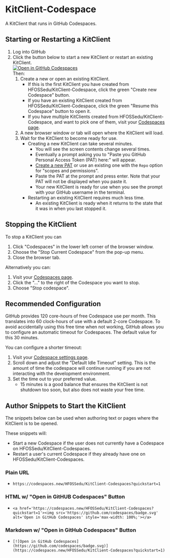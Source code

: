 # KitClient-Codespace

A KitClient that runs in GitHub Codespaces.

## Starting or Restarting a KitClient

1. Log into GitHub
2. Click the button below to start a new KitClient or restart an existing KitClient.
   <br><a href='https://codespaces.new/HFOSSedu/KitClient-Codespaces?quickstart=1'><img src='https://github.com/codespaces/badge.svg' alt='Open in GitHub Codespaces' style='max-width: 100%;'></a>
   <br>Then:
   1. Create a new or open an existing KitClient.
      - If this is the first KitClient you have created from HFOSSedu/KitClient-Codespace, click the green "Create new Codespace" button.
      - If you have an existing KitClient created from HFOSSedu/KitClient-Codespace, click the green "Resume this Codespace" button to open it.
      - If you have multiple KitClients created from HFOSSedu/KitClient-Codespace, and want to pick one of them, visit your [Codespaces page](https://github.com/codespaces).
   2. A new browser window or tab will open where the KitClient will load.
   3. Wait for the KitClient to become ready for use.
      - Creating a new KitClient can take several minutes. 
        - You will see the screen contents change several times.
        - Eventually a prompt asking you to "Paste you GitHub Personal Access Token (PAT) here:" will appear.
        - [Create a new PAT](https://docs.github.com/en/authentication/keeping-your-account-and-data-secure/creating-a-personal-access-token#creating-a-personal-access-token-classic) or use an existing one with the `Repo` option for "scopes and permissions".
        - Paste the PAT at the prompt and press enter.  Note that your PAT will not be displayed when you paste it.
        - Your new KitClient is ready for use when you see the prompt with your GitHub username in the terminal.
      - Restarting an existing KitClient requires much less time.
        - An existing KitClient is ready when it returns to the state that it was in when you last stopped it.

## Stopping the KitClient

To stop a KitClient you can 
1. Click "Codespaces" in the lower left corner of the browser window.
2. Choose the "Stop Current Codespace" from the pop-up menu.
3. Close the browser tab.

Alternatively you can:
1. Visit your [Codespaces page](https://github.com/codespaces).
2. Click the "..." to the right of the Codespace you want to stop.
3. Choose "Stop codespace".

## Recommended Configuration

GitHub provides 120 core-hours of free Codespace use per month. This translates into 60 clock-hours of use with a default 2-core Codespace. To avoid accidentally using this free time when not working, GitHub allows you to configure an automatic timeout for Codespaces.  The default value for this 30 minutes.

You can configure a shorter timeout:
1. Visit your [Codespace settings page](https://github.com/settings/codespaces). 
2. Scroll down and adjust the "Default Idle Timeout" setting. This is the amount of time the codespace will continue running if you are not interacting with the development environment.
3. Set the time out to your preferred value.  
   - 15 minutes is a good balance that ensures the KitClient is not shutdown too soon, but also does not waste your free time.

## Author Snippets to Start the KitClient

The snippets below can be used when authoring text or pages where the KitClient is to be opened. 

These snippets will:
- Start a new Codespace if the user does not currently have a Codespace on HFOSSedu/KitClient-Codespaces.
- Restart a user's current Codespace if they already have one on HFOSSedu/KitClient-Codespaces.

### Plain URL

- `https://codespaces.new/HFOSSedu/KitClient-Codespaces?quickstart=1`

### HTML w/ "Open in GitHUB Codespaces" Button

- `<a href='https://codespaces.new/HFOSSedu/KitClient-Codespaces?quickstart=1'><img src='https://github.com/codespaces/badge.svg' alt='Open in GitHub Codespaces' style='max-width: 100%;'></a>
`
### Markdown w/ "Open in GitHub Codespaces" Button

- `[![Open in GitHub Codespaces](https://github.com/codespaces/badge.svg)](https://codespaces.new/HFOSSedu/KitClient-Codespaces?quickstart=1)`